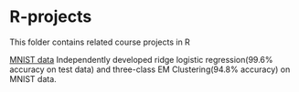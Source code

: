 # R-projects
This folder contains related course projects in R

[MNIST data](./Kailin_Wang_BIOSTAT615_Midterm_Project_Fall_2021.ipynb)
Independently developed ridge logistic regression(99.6% accuracy on test data) and three-class EM Clustering(94.8% accuracy) on MNIST data.

